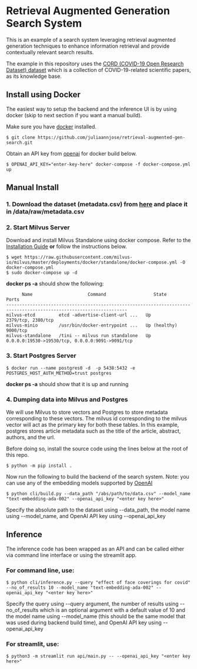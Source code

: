 # Retrieval Augmented Generation Search System
This is an example of a search system leveraging retrieval augmented generation techniques to enhance information retrieval and provide contextually relevant search results.

The example in this repository uses the [CORD (COVID-19 Open Research Dataset) dataset](https://www.kaggle.com/datasets/allen-institute-for-ai/CORD-19-research-challenge) which is a collection of COVID-19-related scientific papers, as its knowledge base. 


## Install using Docker
The easiest way to setup the backend and the inference UI is by using docker (skip to next section if you want a manual build).

Make sure you have [docker](https://docs.docker.com/get-docker/) installed.

```
$ git clone https://github.com/juliaannjose/retrieval-augmented-gen-search.git
```

Obtain an API key from [openai](https://openai.com/blog/openai-api) for docker build below.
```
$ OPENAI_API_KEY="enter-key-here" docker-compose -f docker-compose.yml up
```


## Manual Install

### 1. Download the dataset (metadata.csv) from [here](https://www.kaggle.com/datasets/allen-institute-for-ai/CORD-19-research-challenge?select=metadata.csv) and place it in /data/raw/metadata.csv 

### 2. Start Milvus Server
Download and install Milvus Standalone using docker compose. Refer to the [Installation Guide](https://milvus.io/docs/install_standalone-docker.md) **or** follow the instructions below.

```
$ wget https://raw.githubusercontent.com/milvus-io/milvus/master/deployments/docker/standalone/docker-compose.yml -O docker-compose.yml
$ sudo docker-compose up -d
```

**docker ps -a** should show the following:
```
      Name                     Command                  State                            Ports
--------------------------------------------------------------------------------------------------------------------
milvus-etcd         etcd -advertise-client-url ...   Up             2379/tcp, 2380/tcp
milvus-minio        /usr/bin/docker-entrypoint ...   Up (healthy)   9000/tcp
milvus-standalone   /tini -- milvus run standalone   Up             0.0.0.0:19530->19530/tcp, 0.0.0.0:9091->9091/tcp

```
### 3. Start Postgres Server

```
$ docker run --name postgres0 -d  -p 5438:5432 -e POSTGRES_HOST_AUTH_METHOD=trust postgres
```
**docker ps -a** should show that it is up and running

### 4. Dumping data into Milvus and Postgres
We will use Milvus to store vectors and Postgres to store metadata corresponding to these vectors. The milvus id corresponding to the milvus vector will act as the primary key for both these tables. In this example, postgres stores article metadata such as the title of the article, abstract, authors, and the url. 

Before doing so, install the source code using the lines below at the root of this repo.  

```
$ python -m pip install .
```

Now run the following to build the backend of the search system. Note: you can use any of the embedding models supported by [OpenAI](https://platform.openai.com/docs/guides/embeddings/what-are-embeddings) 

```
$ python cli/build.py --data_path "/abs/path/to/data.csv" --model_name "text-embedding-ada-002" --openai_api_key "<enter key here>"
``` 
Specify the absolute path to the dataset using --data_path, the model name using --model_name, and OpenAI API key using --openai_api_key

## Inference
The inference code has been wrapped as an API and can be called either via command line interface or using the streamlit app.

### For command line, use: 

```
$ python cli/inference.py --query "effect of face coverings for covid" --no_of_results 10 --model_name "text-embedding-ada-002" --openai_api_key "<enter key here>"
```

Specify the query using --query argument, the number of results using --no_of_results which is an optional argument with a default value of 10 and the model name using --model_name (this should be the same model that was used during backend build time), and OpenAI API key using --openai_api_key

### For streamlit, use: 

```
$ python3 -m streamlit run api/main.py -- --openai_api_key "<enter key here>"
```
